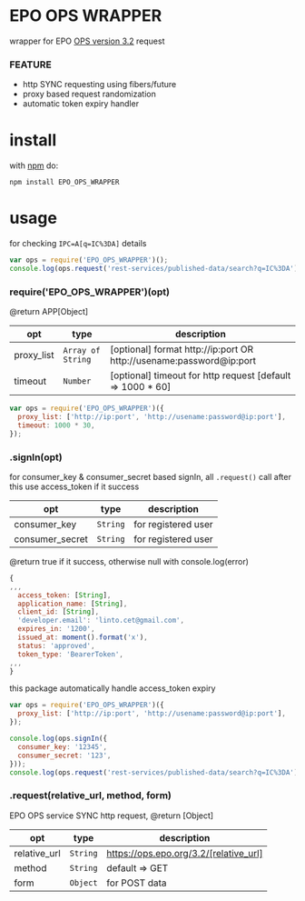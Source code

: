 # EPO OPS WRAPPER
wrapper for EPO [OPS version 3.2](https://developers.epo.org) request

### FEATURE
* http SYNC requesting using fibers/future
* proxy based request randomization
* automatic token expiry handler

# install
with [npm](https://www.npmjs.com/package/EPO_OPS_WRAPPER) do:

```
npm install EPO_OPS_WRAPPER
```

# usage
for checking ```IPC=A[q=IC%3DA]``` details

```js
var ops = require('EPO_OPS_WRAPPER')();
console.log(ops.request('rest-services/published-data/search?q=IC%3DA'));
```

### require('EPO_OPS_WRAPPER')(opt)
@return APP[Object]

| opt | type | description |
| --- | --- | --- |
| proxy_list | <code>Array of String</code> | [optional] format http://ip:port OR http://usename:password@ip:port |
| timeout | <code>Number</code> | [optional] timeout for http request [default => 1000 * 60] |

```js
var ops = require('EPO_OPS_WRAPPER')({
  proxy_list: ['http://ip:port', 'http://usename:password@ip:port'],
  timeout: 1000 * 30,
});
```

### .signIn(opt)
for consumer_key & consumer_secret based signIn, all ```.request()``` call after this use access_token if it success

| opt | type | description |
| --- | --- | --- |
| consumer_key | <code>String</code> | for registered user |
| consumer_secret | <code>String</code> | for registered user |

@return true if it success, otherwise null with console.log(error)

```js
{
,,,
  access_token: [String],
  application_name: [String],
  client_id: [String],
  'developer.email': 'linto.cet@gmail.com',
  expires_in: '1200',
  issued_at: moment().format('x'),
  status: 'approved',
  token_type: 'BearerToken',
,,,
}
```

this package automatically handle access_token expiry

```js
var ops = require('EPO_OPS_WRAPPER')({
  proxy_list: ['http://ip:port', 'http://usename:password@ip:port'],
});

console.log(ops.signIn({
  consumer_key: '12345',
  consumer_secret: '123',
}));
console.log(ops.request('rest-services/published-data/search?q=IC%3DA'));
```

### .request(relative_url, method, form)
EPO OPS service SYNC http request, @return [Object]

| opt | type | description |
| --- | --- | --- |
| relative_url | <code>String</code> | https://ops.epo.org/3.2/[relative_url] |
| method | <code>String</code> | default => GET |
| form | <code>Object</code> | for POST data |
